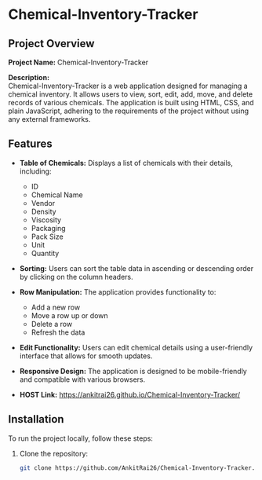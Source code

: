 # Chemical-Inventory-Tracker

## Project Overview

**Project Name:** Chemical-Inventory-Tracker

**Description:**  
Chemical-Inventory-Tracker is a web application designed for managing a chemical inventory. It allows users to view, sort, edit, add, move, and delete records of various chemicals. The application is built using HTML, CSS, and plain JavaScript, adhering to the requirements of the project without using any external frameworks.

## Features

- **Table of Chemicals:** Displays a list of chemicals with their details, including:
  - ID
  - Chemical Name
  - Vendor
  - Density
  - Viscosity
  - Packaging
  - Pack Size
  - Unit
  - Quantity

- **Sorting:** Users can sort the table data in ascending or descending order by clicking on the column headers.

- **Row Manipulation:** The application provides functionality to:
  - Add a new row
  - Move a row up or down
  - Delete a row
  - Refresh the data

- **Edit Functionality:** Users can edit chemical details using a user-friendly interface that allows for smooth updates.

- **Responsive Design:** The application is designed to be mobile-friendly and compatible with various browsers.
- **HOST Link:** https://ankitrai26.github.io/Chemical-Inventory-Tracker/
## Installation

To run the project locally, follow these steps:

1. Clone the repository:

   ```bash
   git clone https://github.com/AnkitRai26/Chemical-Inventory-Tracker.git

